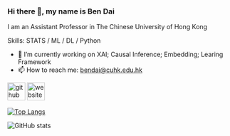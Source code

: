 ### Hi there 👋, my name is Ben Dai
I am an Assistant Professor in The Chinese University of Hong Kong

Skills: STATS / ML / DL / Python

- 🔭 I’m currently working on XAI; Causal Inference; Embedding; Learing Framework 
- 📫 How to reach me: bendai@cuhk.edu.hk 


[<img src='https://cdn.jsdelivr.net/npm/simple-icons@3.0.1/icons/github.svg' alt='github' height='40'>](https://github.com/statmlben)  [<img src='https://cdn.jsdelivr.net/npm/simple-icons@3.0.1/icons/icloud.svg' alt='website' height='40'>](www.bendai.org)  

[![Top Langs](https://github-readme-stats.vercel.app/api/top-langs/?username=statmlben)](https://github.com/anuraghazra/github-readme-stats)

![GitHub stats](https://github-readme-stats.vercel.app/api?username=statmlben&show_icons=true)  

